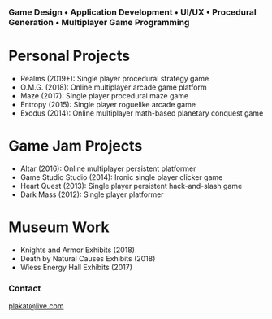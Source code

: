 ### Game Design • Application Development • UI/UX • Procedural Generation • Multiplayer Game Programming

# Personal Projects
- Realms (2019+): Single player procedural strategy game
- O.M.G. (2018): Online multiplayer arcade game platform
- Maze (2017): Single player procedural maze game
- Entropy (2015): Single player roguelike arcade game
- Exodus (2014): Online multiplayer math-based planetary conquest game

# Game Jam Projects
- Altar (2016): Online multiplayer persistent platformer
- Game Studio Studio (2014): Ironic single player clicker game
- Heart Quest (2013): Single player persistent hack-and-slash game
- Dark Mass (2012): Single player platformer

# Museum Work
- Knights and Armor Exhibits (2018)
- Death by Natural Causes Exhibits (2018)
- Wiess Energy Hall Exhibits (2017)

### Contact
[plakat@live.com](mailto:plakat@live.com)
